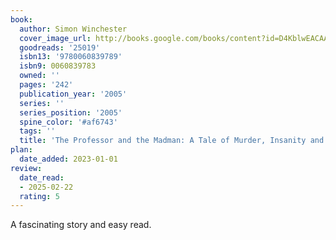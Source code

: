 ```yaml
---
book:
  author: Simon Winchester
  cover_image_url: http://books.google.com/books/content?id=D4KblwEACAAJ&printsec=frontcover&img=1&zoom=1&source=gbs_api
  goodreads: '25019'
  isbn13: '9780060839789'
  isbn9: 0060839783
  owned: ''
  pages: '242'
  publication_year: '2005'
  series: ''
  series_position: '2005'
  spine_color: '#af6743'
  tags: ''
  title: 'The Professor and the Madman: A Tale of Murder, Insanity and the Making of the Oxford English Dictionary'
plan:
  date_added: 2023-01-01
review:
  date_read:
  - 2025-02-22
  rating: 5
---
```

A fascinating story and easy read. 
